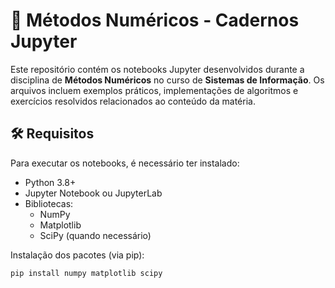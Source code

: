 # 🧮 Métodos Numéricos - Cadernos Jupyter

Este repositório contém os notebooks Jupyter desenvolvidos durante a disciplina de **Métodos Numéricos** no curso de **Sistemas de Informação**. Os arquivos incluem exemplos práticos, implementações de algoritmos e exercícios resolvidos relacionados ao conteúdo da matéria.

## 🛠️ Requisitos

Para executar os notebooks, é necessário ter instalado:

- Python 3.8+
- Jupyter Notebook ou JupyterLab
- Bibliotecas:
  - NumPy
  - Matplotlib
  - SciPy (quando necessário)

Instalação dos pacotes (via pip):

```bash
pip install numpy matplotlib scipy
